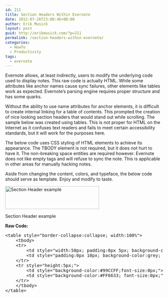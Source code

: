 ```yaml
---
id: 211
title: Section Headers Within Evernote
date: 2012-07-26T23:00:46+00:00
author: Erik Musick
layout: post
guid: http://erikmusick.com/?p=211
permalink: /section-headers-within-evernote/
categories:
  - HowTo
  - Productivity
tags:
  - evernote
---
```

Evernote allows, at least indirectly, users to modify the underlying code used to display notes. This raw code is actually HTML. While some attributes like anchor names cause sync failures, other elements like tables work as expected. Evernote&#8217;s parsing engine requires proper structure and has some quarks.

Without the ability to use name attributes for anchor elements, it is difficult to create internal linking for a table of contents. This prompted the creation of nice looking section headers that would stand out while scrolling. The sample below was created using tables. This is not proper for HTML on the Internet as it confuses text readers and fails to meet certain accessibility standards, but it will work for the purposes here.

The below code uses CSS styling of HTML elements to achieve its appearance. The TBODY element is not required, but it does not hurt to have it. The non-breaking space entities are required however. Evernote does not like empty tags and will refuse to sync the note. This is applicable in other areas for manually hacking notes.

Aside from changing the content, colors, and typeface, the below code should serve as template. Enjoy and modify to taste.

<div id="attachment_212" style="width: 310px" class="wp-caption alignnone">
  <a href="http://erikmusick.com/wp-content/uploads/2012/07/EvernoteSectionHeaders.png"><img class="size-medium wp-image-212" title="EvernoteSectionHeaders" src="http://erikmusick.com/wp-content/uploads/2012/07/EvernoteSectionHeaders-300x73.png" alt="Section Header example" width="300" height="73" srcset="http://erikmusick.com/wp-content/uploads/2012/07/EvernoteSectionHeaders-300x73.png 300w, http://erikmusick.com/wp-content/uploads/2012/07/EvernoteSectionHeaders.png 907w" sizes="(max-width: 300px) 100vw, 300px" /></a>
  
  <p class="wp-caption-text">
    Section Header example
  </p>
</div>

**Raw Code:**

<pre>&lt;table style="border-collapse:collapse; width:100%"&gt;
    &lt;tbody&gt;
    &lt;tr&gt;
        &lt;td style="width:50px; padding:0px 5px; background-color:#99CCFF; color:#F0F0F0; text-align:center; font-size:36px;"&gt;1&lt;/td&gt;
        &lt;td style="padding:0px 10px; background-color:grey; color:#F0F0F0; color:#F0F0F0; font-size:24px;"&gt;Section 1 Title&lt;/td&gt;
    &lt;/tr&gt;
    &lt;tr style="height:5px;"&gt;
        &lt;td style="background-color:#99CCFF;font-size:0px;"&gt;&nbsp;&lt;/td&gt;
        &lt;td style="background-color:#FF6633; font-size:0px;"&gt;&nbsp;&lt;/td&gt;
    &lt;/tr&gt;
    &lt;/tbody&gt;
&lt;/table&gt;</pre>